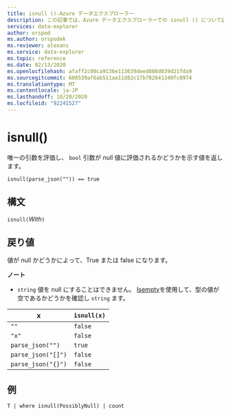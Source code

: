```yaml
---
title: isnull ()-Azure データエクスプローラー
description: この記事では、Azure データエクスプローラーでの isnull () について説明します。
services: data-explorer
author: orspod
ms.author: orspodek
ms.reviewer: alexans
ms.service: data-explorer
ms.topic: reference
ms.date: 02/13/2020
ms.openlocfilehash: afaff2c00ca9136e113639deed886d039d21fda9
ms.sourcegitcommit: 608539af6ab511aa11d82c17b782641340fc8974
ms.translationtype: MT
ms.contentlocale: ja-JP
ms.lasthandoff: 10/20/2020
ms.locfileid: "92241527"
---
```

# <a name="isnull"></a>isnull()

唯一の引数を評価し、 `bool` 引数が null 値に評価されるかどうかを示す値を返します。

```kusto
isnull(parse_json("")) == true
```

## <a name="syntax"></a>構文

`isnull(`*With*`)`

## <a name="returns"></a>戻り値

値が null かどうかによって、True または false になります。

**ノート**

* `string` 値を null にすることはできません。 [Isempty](./isemptyfunction.md)を使用して、型の値が空であるかどうかを確認し `string` ます。

|x                |`isnull(x)`|
|-----------------|-----------|
|`""`             |`false`    |
|`"x"`            |`false`    |
|`parse_json("")`  |`true`     |
|`parse_json("[]")`|`false`    |
|`parse_json("{}")`|`false`    |

## <a name="example"></a>例

```kusto
T | where isnull(PossiblyNull) | count
```